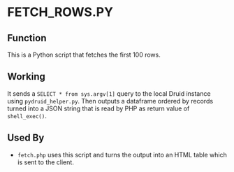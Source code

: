 # FETCH_ROWS.PY

## Function

This is a Python script that fetches the first 100 rows. 

## Working

It sends a `SELECT * from sys.argv[1]` query to the local Druid instance using `pydruid_helper.py`. Then outputs a dataframe ordered by records turned into a JSON string that is read by PHP as return value of `shell_exec()`.

## Used By

* `fetch.php` uses this script and turns the output into an HTML table which is sent to the client.